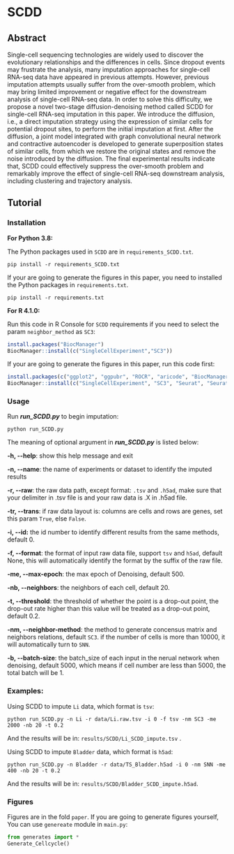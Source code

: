 # SCDD 

## Abstract

Single-cell sequencing technologies are widely used to discover the evolutionary relationships and the differences in cells. Since dropout events may frustrate the analysis, many imputation approaches for single-cell RNA-seq data have appeared in previous attempts. However, previous imputation attempts usually suffer from the over-smooth problem, which may bring limited improvement or negative effect for the downstream analysis of single-cell RNA-seq data. In order to solve this difficulty, we propose a novel two-stage diffusion-denoising method called SCDD for single-cell RNA-seq imputation in this paper. We introduce the diffusion, i.e., a direct imputation strategy using the expression of similar cells for potential dropout sites, to perform the initial imputation at first. After the diffusion, a joint model integrated with graph convolutional neural network and contractive autoencoder is developed to generate superposition states of similar cells, from which we restore the original states and remove the noise introduced by the diffusion. The final experimental results indicate that, SCDD could effectively suppress the over-smooth problem and remarkably improve the effect of single-cell RNA-seq downstream analysis, including clustering and trajectory analysis.

## Tutorial

### Installation

**For Python 3.8:**

The Python packages used in `SCDD` are in `requirements_SCDD.txt`.

```shell
pip install -r requirements_SCDD.txt
```

If your are going to generate the figures in this paper, you need to installed the Python packages in `requirements.txt`.

```shell
pip install -r requirements.txt
```

**For R 4.1.0:**

Run this code in R Console for `SCDD` requirements if you need to select the param `neighbor_method` as `SC3`:

```R
install.packages("BiocManager")
BiocManager::install(c("SingleCellExperiment","SC3"))
```

If your are going to generate the figures in this paper, run this code first:

```R
install.packages(c("ggplot2", "ggpubr", "ROCR", "aricode", "BiocManager"))
BiocManager::install(c("SingleCellExperiment", "SC3", "Seurat", "SeuratObject", "SAVER"))
```

### Usage

Run ***run_SCDD.py*** to begin imputation:

```
python run_SCDD.py
```

The meaning of optional argument in ***run_SCDD.py*** is listed below:

 **-h, --help**: show this help message and exit

 **-n, --name**:  the name of experiments or dataset to identify the imputed results 

 **-r, --raw**: the raw data path, except format: `.tsv` and `.h5ad`, make sure that your delimiter in .tsv file is  and your raw data is .X in .h5ad file.

 **-tr, --trans**: if raw data layout is: columns are cells and rows are genes, set this param `True`, else `False`.

 **-i, --id:** the id number to identify different results from the same methods, default 0.

 **-f, --format**: the format of input raw data file, support `tsv` and `h5ad`, default None, this will automatically identify the format by the suffix of the raw file.

 **-me, --max-epoch**: the max epoch of Denoising, default 500.

 **-nb, --neighbors**: the neighbors of each cell, default 20.

 **-t, --threshold**: the threshold of whether the point is a drop-out point, the drop-out rate higher than this value will be treated as a drop-out point, default 0.2.

 **-nm, --neighbor-method**: the method to generate concensus matrix and neighbors relations, default `SC3`. if the number of cells is more than 10000, it will automatically turn to `SNN`.

 **-b, --batch-size**: the batch_size of each input in the nerual network when denoising, default 5000, which means if cell number are less than 5000, the total batch will be 1.

### Examples:

Using SCDD to impute `Li` data, which format is `tsv`:

```shell
python run_SCDD.py -n Li -r data/Li.raw.tsv -i 0 -f tsv -nm SC3 -me 2000 -nb 20 -t 0.2 
```

And the results will be in: `results/SCDD/Li_SCDD_impute.tsv` .

Using SCDD to impute `Bladder` data, which format is `h5ad`:

```shell
python run_SCDD.py -n Bladder -r data/TS_Bladder.h5ad -i 0 -nm SNN -me 400 -nb 20 -t 0.2
```

And the results will be in: `results/SCDD/Bladder_SCDD_impute.h5ad`.

### Figures

Figures are in the fold `paper`. If you are going to generate figures yourself, You can use `genereate` module in `main.py`:

```python
from generates import *
Generate_Cellcycle()
```
